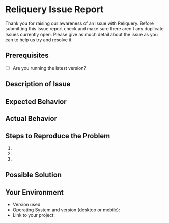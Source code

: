 # Reliquery Issue Report
Thank you for raising our awareness of an Issue with Reliquery. Before submitting this Issue report check and make sure there aren't any duplicate Issues currently open. Please give as much detail about the issue as you can to help us try and resolve it.

## Prerequisites

- [ ] Are you running the latest version?

## Description of Issue

## Expected Behavior


## Actual Behavior


## Steps to Reproduce the Problem

  1.
  1.
  1.

## Possible Solution

## Your Environment
<!--- Include as many relevant details about the environment you experienced the bug in -->
* Version used:
* Operating System and version (desktop or mobile):
* Link to your project:
